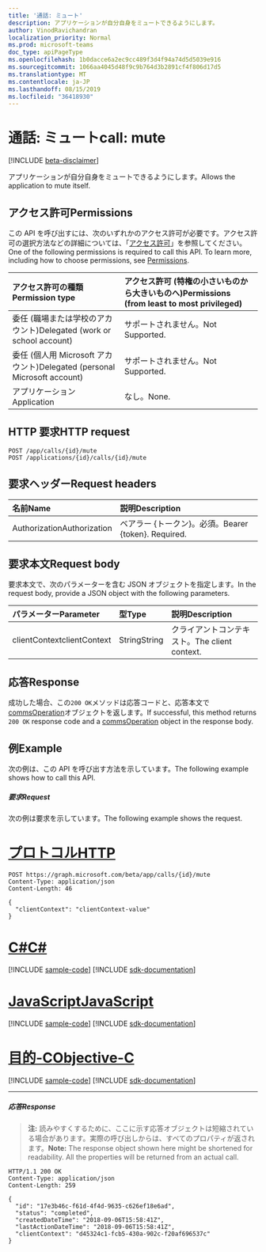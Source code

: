 ```yaml
---
title: '通話: ミュート'
description: アプリケーションが自分自身をミュートできるようにします。
author: VinodRavichandran
localization_priority: Normal
ms.prod: microsoft-teams
doc_type: apiPageType
ms.openlocfilehash: 1b0dacce6a2ec9cc489f3d4f94a74d5d5039e916
ms.sourcegitcommit: 1066aa4045d48f9c9b764d3b2891cf4f806d17d5
ms.translationtype: MT
ms.contentlocale: ja-JP
ms.lasthandoff: 08/15/2019
ms.locfileid: "36418930"
---
```

# <a name="call-mute"></a><span data-ttu-id="3bc36-103">通話: ミュート</span><span class="sxs-lookup"><span data-stu-id="3bc36-103">call: mute</span></span>

[!INCLUDE [beta-disclaimer](../../includes/beta-disclaimer.md)]

<span data-ttu-id="3bc36-104">アプリケーションが自分自身をミュートできるようにします。</span><span class="sxs-lookup"><span data-stu-id="3bc36-104">Allows the application to mute itself.</span></span>

## <a name="permissions"></a><span data-ttu-id="3bc36-105">アクセス許可</span><span class="sxs-lookup"><span data-stu-id="3bc36-105">Permissions</span></span>
<span data-ttu-id="3bc36-p101">この API を呼び出すには、次のいずれかのアクセス許可が必要です。アクセス許可の選択方法などの詳細については、「[アクセス許可](/graph/permissions-reference)」を参照してください。</span><span class="sxs-lookup"><span data-stu-id="3bc36-p101">One of the following permissions is required to call this API. To learn more, including how to choose permissions, see [Permissions](/graph/permissions-reference).</span></span>

| <span data-ttu-id="3bc36-108">アクセス許可の種類</span><span class="sxs-lookup"><span data-stu-id="3bc36-108">Permission type</span></span>                        | <span data-ttu-id="3bc36-109">アクセス許可 (特権の小さいものから大きいものへ)</span><span class="sxs-lookup"><span data-stu-id="3bc36-109">Permissions (from least to most privileged)</span></span> |
|:---------------------------------------|:--------------------------------------------|
| <span data-ttu-id="3bc36-110">委任 (職場または学校のアカウント)</span><span class="sxs-lookup"><span data-stu-id="3bc36-110">Delegated (work or school account)</span></span>     | <span data-ttu-id="3bc36-111">サポートされません。</span><span class="sxs-lookup"><span data-stu-id="3bc36-111">Not Supported.</span></span>                               |
| <span data-ttu-id="3bc36-112">委任 (個人用 Microsoft アカウント)</span><span class="sxs-lookup"><span data-stu-id="3bc36-112">Delegated (personal Microsoft account)</span></span> | <span data-ttu-id="3bc36-113">サポートされません。</span><span class="sxs-lookup"><span data-stu-id="3bc36-113">Not Supported.</span></span>                               |
| <span data-ttu-id="3bc36-114">アプリケーション</span><span class="sxs-lookup"><span data-stu-id="3bc36-114">Application</span></span>                            | <span data-ttu-id="3bc36-115">なし。</span><span class="sxs-lookup"><span data-stu-id="3bc36-115">None.</span></span>                                        |

## <a name="http-request"></a><span data-ttu-id="3bc36-116">HTTP 要求</span><span class="sxs-lookup"><span data-stu-id="3bc36-116">HTTP request</span></span>
<!-- { "blockType": "ignored" } -->
```http
POST /app/calls/{id}/mute
POST /applications/{id}/calls/{id}/mute
```

## <a name="request-headers"></a><span data-ttu-id="3bc36-117">要求ヘッダー</span><span class="sxs-lookup"><span data-stu-id="3bc36-117">Request headers</span></span>
| <span data-ttu-id="3bc36-118">名前</span><span class="sxs-lookup"><span data-stu-id="3bc36-118">Name</span></span>          | <span data-ttu-id="3bc36-119">説明</span><span class="sxs-lookup"><span data-stu-id="3bc36-119">Description</span></span>               |
|:--------------|:--------------------------|
| <span data-ttu-id="3bc36-120">Authorization</span><span class="sxs-lookup"><span data-stu-id="3bc36-120">Authorization</span></span> | <span data-ttu-id="3bc36-p102">ベアラー {トークン}。必須。</span><span class="sxs-lookup"><span data-stu-id="3bc36-p102">Bearer {token}. Required.</span></span> |

## <a name="request-body"></a><span data-ttu-id="3bc36-123">要求本文</span><span class="sxs-lookup"><span data-stu-id="3bc36-123">Request body</span></span>
<span data-ttu-id="3bc36-124">要求本文で、次のパラメーターを含む JSON オブジェクトを指定します。</span><span class="sxs-lookup"><span data-stu-id="3bc36-124">In the request body, provide a JSON object with the following parameters.</span></span>

| <span data-ttu-id="3bc36-125">パラメーター</span><span class="sxs-lookup"><span data-stu-id="3bc36-125">Parameter</span></span>      | <span data-ttu-id="3bc36-126">型</span><span class="sxs-lookup"><span data-stu-id="3bc36-126">Type</span></span>    |<span data-ttu-id="3bc36-127">説明</span><span class="sxs-lookup"><span data-stu-id="3bc36-127">Description</span></span>|
|:---------------|:--------|:----------|
|<span data-ttu-id="3bc36-128">clientContext</span><span class="sxs-lookup"><span data-stu-id="3bc36-128">clientContext</span></span>|<span data-ttu-id="3bc36-129">String</span><span class="sxs-lookup"><span data-stu-id="3bc36-129">String</span></span>|<span data-ttu-id="3bc36-130">クライアントコンテキスト。</span><span class="sxs-lookup"><span data-stu-id="3bc36-130">The client context.</span></span>|

## <a name="response"></a><span data-ttu-id="3bc36-131">応答</span><span class="sxs-lookup"><span data-stu-id="3bc36-131">Response</span></span>
<span data-ttu-id="3bc36-132">成功した場合、この`200 OK`メソッドは応答コードと、応答本文で[commsOperation](../resources/commsoperation.md)オブジェクトを返します。</span><span class="sxs-lookup"><span data-stu-id="3bc36-132">If successful, this method returns `200 OK` response code and a [commsOperation](../resources/commsoperation.md) object in the response body.</span></span>

## <a name="example"></a><span data-ttu-id="3bc36-133">例</span><span class="sxs-lookup"><span data-stu-id="3bc36-133">Example</span></span>
<span data-ttu-id="3bc36-134">次の例は、この API を呼び出す方法を示しています。</span><span class="sxs-lookup"><span data-stu-id="3bc36-134">The following example shows how to call this API.</span></span>

##### <a name="request"></a><span data-ttu-id="3bc36-135">要求</span><span class="sxs-lookup"><span data-stu-id="3bc36-135">Request</span></span>
<span data-ttu-id="3bc36-136">次の例は要求を示しています。</span><span class="sxs-lookup"><span data-stu-id="3bc36-136">The following example shows the request.</span></span>


# <a name="httptabhttp"></a>[<span data-ttu-id="3bc36-137">プロトコル</span><span class="sxs-lookup"><span data-stu-id="3bc36-137">HTTP</span></span>](#tab/http)
<!-- {
  "blockType": "request",
  "name": "call-mute"
}-->
```http
POST https://graph.microsoft.com/beta/app/calls/{id}/mute
Content-Type: application/json
Content-Length: 46

{
  "clientContext": "clientContext-value"
}
```
# <a name="ctabcsharp"></a>[<span data-ttu-id="3bc36-138">C#</span><span class="sxs-lookup"><span data-stu-id="3bc36-138">C#</span></span>](#tab/csharp)
[!INCLUDE [sample-code](../includes/snippets/csharp/call-mute-csharp-snippets.md)]
[!INCLUDE [sdk-documentation](../includes/snippets/snippets-sdk-documentation-link.md)]

# <a name="javascripttabjavascript"></a>[<span data-ttu-id="3bc36-139">JavaScript</span><span class="sxs-lookup"><span data-stu-id="3bc36-139">JavaScript</span></span>](#tab/javascript)
[!INCLUDE [sample-code](../includes/snippets/javascript/call-mute-javascript-snippets.md)]
[!INCLUDE [sdk-documentation](../includes/snippets/snippets-sdk-documentation-link.md)]

# <a name="objective-ctabobjc"></a>[<span data-ttu-id="3bc36-140">目的-C</span><span class="sxs-lookup"><span data-stu-id="3bc36-140">Objective-C</span></span>](#tab/objc)
[!INCLUDE [sample-code](../includes/snippets/objc/call-mute-objc-snippets.md)]
[!INCLUDE [sdk-documentation](../includes/snippets/snippets-sdk-documentation-link.md)]

---


##### <a name="response"></a><span data-ttu-id="3bc36-141">応答</span><span class="sxs-lookup"><span data-stu-id="3bc36-141">Response</span></span>

> <span data-ttu-id="3bc36-p103">**注:** 読みやすくするために、ここに示す応答オブジェクトは短縮されている場合があります。実際の呼び出しからは、すべてのプロパティが返されます。</span><span class="sxs-lookup"><span data-stu-id="3bc36-p103">**Note:** The response object shown here might be shortened for readability. All the properties will be returned from an actual call.</span></span>

<!-- {
  "blockType": "response",
  "truncated": true,
  "@odata.type": "microsoft.graph.commsOperation"
} -->
```http
HTTP/1.1 200 OK
Content-Type: application/json
Content-Length: 259

{
  "id": "17e3b46c-f61d-4f4d-9635-c626ef18e6ad",
  "status": "completed",
  "createdDateTime": "2018-09-06T15:58:41Z",
  "lastActionDateTime": "2018-09-06T15:58:41Z",
  "clientContext": "d45324c1-fcb5-430a-902c-f20af696537c"
}
```

<!-- uuid: 8fcb5dbc-d5aa-4681-8e31-b001d5168d79
2015-10-25 14:57:30 UTC -->
<!--
{
  "type": "#page.annotation",
  "description": "call: mute",
  "keywords": "",
  "section": "documentation",
  "tocPath": "",
  "suppressions": [
  ]
}
-->
